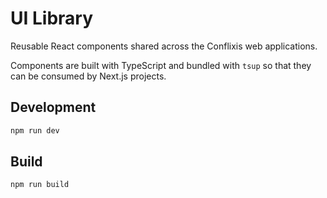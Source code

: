 # UI Library

Reusable React components shared across the Conflixis web applications.

Components are built with TypeScript and bundled with `tsup` so that they can be
consumed by Next.js projects.

## Development

```bash
npm run dev
```

## Build

```bash
npm run build
```
